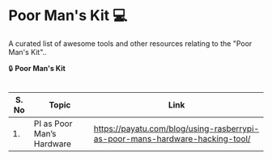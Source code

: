 # Poor Man's Kit 	:computer:

A curated list of awesome tools and other resources relating to the "Poor Man's Kit"..

:lock: **Poor Man's Kit**
<br><br>
<smart-table>
        <table>
            <thead>
                <tr>
                    <th scope="col">S. No</th>
                    <th scope="col">Topic</th>
                    <th scope="col">Link</th>
                  </tr>
            </thead>
            <tbody>
              <td>1.</td><td>PI as Poor Man’s Hardware</td><td>https://payatu.com/blog/using-rasberrypi-as-poor-mans-hardware-hacking-tool/</td></tr>
             </tbody>
        </table><br>
</smart-table>
